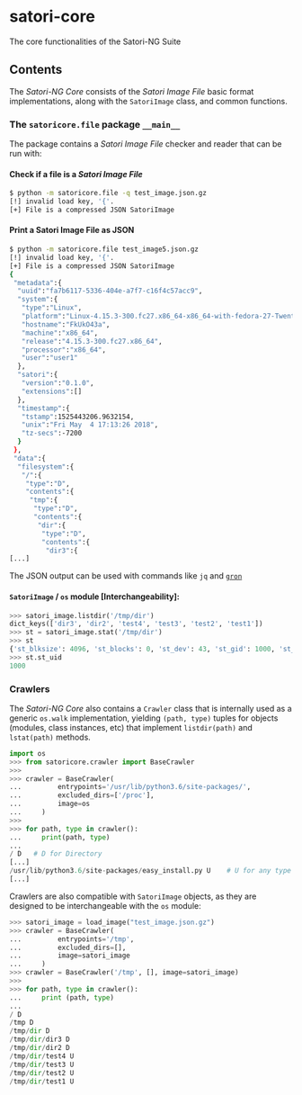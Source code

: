 # satori-core
The core functionalities of the Satori-NG Suite

## Contents
The *Satori-NG Core* consists of the *Satori Image File* basic format implementations, along with the `SatoriImage` class, and common functions.
  

### The `satoricore.file` package `__main__`
The package contains a *Satori Image File* checker and reader that can be run with:

#### Check if a file is a *Satori Image File*
```bash
$ python -m satoricore.file -q test_image.json.gz 
[!] invalid load key, '{'.
[+] File is a compressed JSON SatoriImage 
```

#### Print a Satori Image File as JSON 
```bash
$ python -m satoricore.file test_image5.json.gz
[!] invalid load key, '{'.
[+] File is a compressed JSON SatoriImage
{
 "metadata":{
  "uuid":"fa7b6117-5336-404e-a7f7-c16f4c57acc9",
  "system":{
   "type":"Linux",
   "platform":"Linux-4.15.3-300.fc27.x86_64-x86_64-with-fedora-27-Twenty_Seven",
   "hostname":"FkUkO43a",
   "machine":"x86_64",
   "release":"4.15.3-300.fc27.x86_64",
   "processor":"x86_64",
   "user":"user1"
  },
  "satori":{
   "version":"0.1.0",
   "extensions":[]
  },
  "timestamp":{
   "tstamp":1525443206.9632154,
   "unix":"Fri May  4 17:13:26 2018",
   "tz-secs":-7200
  }
 },
 "data":{
  "filesystem":{
   "/":{
    "type":"D",
    "contents":{
     "tmp":{
      "type":"D",
      "contents":{
       "dir":{
        "type":"D",
        "contents":{
         "dir3":{
[...]
```
The JSON output can be used with commands like `jq` and [`gron`](https://github.com/tomnomnom/gron)

#### `SatoriImage` / `os` module [Interchangeability]:
```python
>>> satori_image.listdir('/tmp/dir')
dict_keys(['dir3', 'dir2', 'test4', 'test3', 'test2', 'test1'])
>>> st = satori_image.stat('/tmp/dir')
>>> st
{'st_blksize': 4096, 'st_blocks': 0, 'st_dev': 43, 'st_gid': 1000, 'st_ino': 12256767, 'st_mode': 16893, 'st_nlink': 4, 'st_rdev': 0, 'st_size': 160, 'st_uid': 1000, 'st_atime': 1525443206.9662495, 'st_mtime': 1525442545.44051, 'st_ctime': 1525442545.44051}
>>> st.st_uid
1000
```


### Crawlers
The *Satori-NG Core* also contains a `Crawler` class that is internally used as a generic `os.walk` implementation, yielding `(path, type)` tuples for objects (modules, class instances, etc) that implement `listdir(path)` and `lstat(path)` methods.

```python
import os
>>> from satoricore.crawler import BaseCrawler
>>>
>>> crawler = BaseCrawler(
...         entrypoints='/usr/lib/python3.6/site-packages/',
...         excluded_dirs=['/proc'],
...         image=os
...     )
>>> 
>>> for path, type in crawler():
...     print(path, type)
... 
/ D   # D for Directory
[...]
/usr/lib/python3.6/site-packages/easy_install.py U    # U for any type of file
[...]
```

Crawlers are also compatible with `SatoriImage` objects, as they are designed to be interchangeable with the `os` module:

```python
>>> satori_image = load_image("test_image.json.gz")
>>> crawler = BaseCrawler(
...         entrypoints='/tmp',
...         excluded_dirs=[],
...         image=satori_image
...     )
>>> crawler = BaseCrawler('/tmp', [], image=satori_image)
>>>
>>> for path, type in crawler():
...     print (path, type)
... 
/ D
/tmp D
/tmp/dir D
/tmp/dir/dir3 D
/tmp/dir/dir2 D
/tmp/dir/test4 U
/tmp/dir/test3 U
/tmp/dir/test2 U
/tmp/dir/test1 U
```

